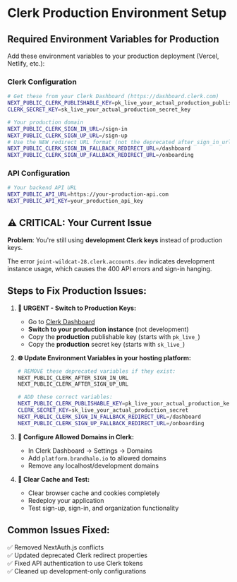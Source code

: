 # Clerk Production Environment Setup

## Required Environment Variables for Production

Add these environment variables to your production deployment (Vercel, Netlify, etc.):

### Clerk Configuration
```bash
# Get these from your Clerk Dashboard (https://dashboard.clerk.com)
NEXT_PUBLIC_CLERK_PUBLISHABLE_KEY=pk_live_your_actual_production_publishable_key
CLERK_SECRET_KEY=sk_live_your_actual_production_secret_key

# Your production domain
NEXT_PUBLIC_CLERK_SIGN_IN_URL=/sign-in
NEXT_PUBLIC_CLERK_SIGN_UP_URL=/sign-up
# Use the NEW redirect URL format (not the deprecated after_sign_in_url)
NEXT_PUBLIC_CLERK_SIGN_IN_FALLBACK_REDIRECT_URL=/dashboard
NEXT_PUBLIC_CLERK_SIGN_UP_FALLBACK_REDIRECT_URL=/onboarding
```

### API Configuration  
```bash
# Your backend API URL
NEXT_PUBLIC_API_URL=https://your-production-api.com
NEXT_PUBLIC_API_KEY=your_production_api_key
```

## ⚠️ CRITICAL: Your Current Issue

**Problem**: You're still using **development Clerk keys** instead of production keys. 

The error `joint-wildcat-28.clerk.accounts.dev` indicates development instance usage, which causes the 400 API errors and sign-in hanging.

## Steps to Fix Production Issues:

1. **🔑 URGENT - Switch to Production Keys:**
   - Go to [Clerk Dashboard](https://dashboard.clerk.com)
   - **Switch to your production instance** (not development)
   - Copy the **production** publishable key (starts with `pk_live_`)
   - Copy the **production** secret key (starts with `sk_live_`)

2. **🌐 Update Environment Variables in your hosting platform:**
   ```bash
   # REMOVE these deprecated variables if they exist:
   NEXT_PUBLIC_CLERK_AFTER_SIGN_IN_URL
   NEXT_PUBLIC_CLERK_AFTER_SIGN_UP_URL
   
   # ADD these correct variables:
   NEXT_PUBLIC_CLERK_PUBLISHABLE_KEY=pk_live_your_actual_production_key
   CLERK_SECRET_KEY=sk_live_your_actual_production_secret
   NEXT_PUBLIC_CLERK_SIGN_IN_FALLBACK_REDIRECT_URL=/dashboard
   NEXT_PUBLIC_CLERK_SIGN_UP_FALLBACK_REDIRECT_URL=/onboarding
   ```

3. **🔧 Configure Allowed Domains in Clerk:**
   - In Clerk Dashboard → Settings → Domains
   - Add `platform.brandhalo.io` to allowed domains
   - Remove any localhost/development domains

4. **🧹 Clear Cache and Test:**
   - Clear browser cache and cookies completely
   - Redeploy your application
   - Test sign-up, sign-in, and organization functionality

## Common Issues Fixed:

✅ Removed NextAuth.js conflicts  
✅ Updated deprecated Clerk redirect properties  
✅ Fixed API authentication to use Clerk tokens  
✅ Cleaned up development-only configurations